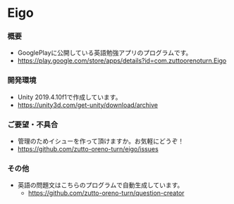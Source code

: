 # Eigo

### 概要
- GooglePlayに公開している英語勉強アプリのプログラムです。
- https://play.google.com/store/apps/details?id=com.zuttoorenoturn.Eigo

### 開発環境
- Unity 2019.4.10f1で作成しています。
- https://unity3d.com/get-unity/download/archive

### ご要望・不具合
- 管理のためイシューを作って頂けますか。お気軽にどうぞ！
- https://github.com/zutto-oreno-turn/eigo/issues

### その他
- 英語の問題文はこちらのプログラムで自動生成しています。
  - https://github.com/zutto-oreno-turn/question-creator

